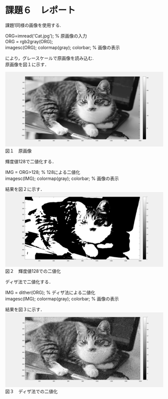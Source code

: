 # 課題６　レポート
課題1同様の画像を使用する.

ORG=imread('Cat.jpg'); % 原画像の入力   
ORG = rgb2gray(ORG);  
imagesc(ORG); colormap(gray); colorbar; % 画像の表示 

により，グレースケールで原画像を読み込む.   
原画像を図１に示す．

![原画像](https://github.com/15ec013/image_kadai/blob/master/img/6-0.PNG)
図１　原画像

輝度値128で二値化する．   


IMG = ORG>128; % 128による二値化    
imagesc(IMG); colormap(gray); colorbar; % 画像の表示   

結果を図２に示す．
![二値化画像](https://github.com/15ec013/image_kadai/blob/master/img/6-128.PNG)
図２　輝度値128での二値化


ディザ法で二値化する．


IMG = dither(ORG); % ディザ法による二値化   
imagesc(IMG); colormap(gray); colorbar; % 画像の表示   


結果を図３に示す．
![ディザ画像](https://github.com/15ec013/image_kadai/blob/master/img/6-Dither.PNG)
図３　ディザ法での二値化

